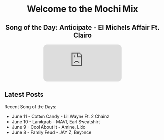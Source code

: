 <div style="text-align: center">
  <h1>Welcome to the Mochi Mix</h1>
</div>

<div style="text-align: center">
  <h2>Song of the Day: 
    Anticipate - El Michels Affair Ft. Clairo </h2>
<iframe style="border-radius:12px" src="https://open.spotify.com/embed/track/6MGDifi2vBHgHLpqCUmX16?utm_source=generator" width="50%" height="120" frameBorder="0" allowfullscreen="" allow="autoplay; clipboard-write; encrypted-media; fullscreen; picture-in-picture" loading="lazy"></iframe>
</div>

## Latest Posts
Recent Song of the Days:
<ul>
  <p style="color: #9370db;">
<li> June 11 -  Cotton Candy - Lil Wayne Ft. 2 Chainz </li>
<li> June 10 - Landgrab - MAVI, Earl Sweatshirt</li>
<li> June 9 - Cool About It - Amine, Lido </li>
<li> June 8 - Family Feud - JAY Z, Beyonce</li>
</p>
</ul>
